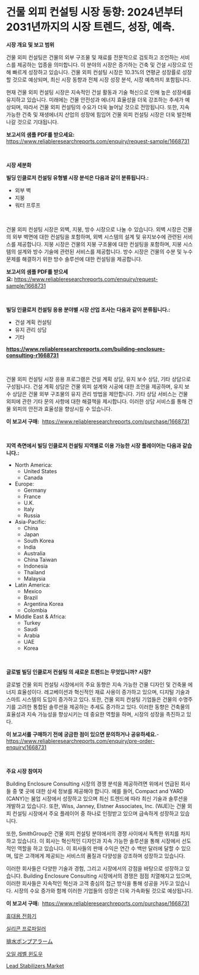 <p><h1>건물 외피 컨설팅 시장 동향: 2024년부터 2031년까지의 시장 트렌드, 성장, 예측.</h1></p><p><strong>시장 개요 및 보고 범위</strong></p>
<p><p>건물 외피 컨설팅은 건물의 외부 구조물 및 재료를 전문적으로 검토하고 조언하는 서비스를 제공하는 업종을 의미합니다. 이 분야의 시장은 증가하는 건축 및 건설 시장으로 인해 빠르게 성장하고 있습니다. 건물 외피 컨설팅 시장은 10.3%의 연평균 성장률로 성장할 것으로 예상되며, 최신 시장 동향과 전체 시장 성장 분석, 시장 예측까지 포함됩니다.</p><p>현재 건물 외피 컨설팅 시장은 지속적인 건설 활동과 기술 혁신으로 인해 높은 성장세를 유지하고 있습니다. 미래에는 건물 안전성과 에너지 효율성을 더욱 강조하는 추세가 예상되며, 따라서 건물 외피 컨설팅의 수요가 더욱 늘어날 것으로 전망됩니다. 또한, 지속 가능한 건축 및 재생에너지 산업의 성장에 힘입어 건물 외피 컨설팅 시장은 더욱 발전해 나갈 것으로 기대됩니다.</p></p>
<p><strong>보고서의 샘플 PDF를 받으세요:</strong> <a href="https://www.reliableresearchreports.com/enquiry/request-sample/1668731">https://www.reliableresearchreports.com/enquiry/request-sample/1668731</a></p>
<p>&nbsp;</p>
<p><strong>시장 세분화</strong></p>
<p><strong>빌딩 인클로저 컨설팅 유형별 시장 분석은 다음과 같이 분류됩니다.:</strong></p>
<p><ul><li>외부 벽</li><li>지붕</li><li>워터 프루프</li></ul></p>
<p>&nbsp;</p>
<p><p>건물 외피 컨설팅 시장은 외벽, 지붕, 방수 시장으로 나눌 수 있습니다. 외벽 시장은 건물의 외부 벽면에 대한 컨설팅을 포함하며, 외벽 시스템의 설계 및 유지보수에 관련된 서비스를 제공합니다. 지붕 시장은 건물의 지붕 구조물에 대한 컨설팅을 포함하며, 지붕 시스템의 설계와 방수 기술에 관련된 서비스를 제공합니다. 방수 시장은 건물의 수분 및 누수 문제를 해결하기 위한 방수 솔루션에 대한 컨설팅을 제공합니다.</p></p>
<p><strong>보고서의 샘플 PDF를 받으세요:</strong>&nbsp;<a href="https://www.reliableresearchreports.com/enquiry/request-sample/1668731">https://www.reliableresearchreports.com/enquiry/request-sample/1668731</a></p>
<p>&nbsp;</p>
<p><strong> 빌딩 인클로저 컨설팅 응용 분야별 시장 산업 조사는 다음과 같이 분류됩니다.:</strong></p>
<p><ul><li>건설 계획 컨설팅</li><li>유지 관리 상담</li><li>기타</li></ul></p>
<p><strong><a href="https://www.reliableresearchreports.com/building-enclosure-consulting-r1668731">https://www.reliableresearchreports.com/building-enclosure-consulting-r1668731</a></strong></p>
<p>&nbsp;</p>
<p><p>건물 외피 컨설팅 시장 응용 프로그램은 건설 계획 상담, 유지 보수 상담, 기타 상담으로 구성됩니다. 건설 계획 상담은 건물 외피 설계와 시공에 대한 조언을 제공하며, 유지 보수 상담은 건물 외부 구조물의 유지 관리 방법을 제안합니다. 기타 상담 서비스는 건물 외피에 관한 기타 문의 사항에 대한 해결책을 제시합니다. 이러한 상담 서비스를 통해 건물 외피의 안전과 효율성을 향상시킬 수 있습니다.</p></p>
<p><strong>이 보고서 구매:</strong>&nbsp; <a href="https://www.reliableresearchreports.com/purchase/1668731">https://www.reliableresearchreports.com/purchase/1668731</a></p>
<p>&nbsp;</p>
<p><strong>지역 측면에서 빌딩 인클로저 컨설팅 지역별로 이용 가능한 시장 플레이어는 다음과 같습니다.:</strong></p>
<p><ul>
    <li>
        North America:
        <ul>
            <li>United States</li>
            <li>Canada</li>
        </ul>
    </li>
    <li>
        Europe:
        <ul>
            <li>Germany</li>
            <li>France</li>
            <li>U.K.</li>
            <li>Italy</li>
            <li>Russia</li>
        </ul>
    </li>
    <li>
        Asia-Pacific:
        <ul>
            <li>China</li>
            <li>Japan</li>
            <li>South Korea</li>
            <li>India</li>
            <li>Australia</li>
            <li>China Taiwan</li>
            <li>Indonesia</li>
            <li>Thailand</li>
            <li>Malaysia</li>
        </ul>
    </li>
    <li>
        Latin America:
        <ul>
            <li>Mexico</li>
            <li>Brazil</li>
            <li>Argentina Korea</li>
            <li>Colombia</li>
        </ul>
    </li>
    <li>
        Middle East & Africa:
        <ul>
            <li>Turkey</li>
            <li>Saudi</li>
            <li>Arabia</li>
            <li>UAE</li>
            <li>Korea</li>
        </ul>
    </li>
    </ul></p>
<p>&nbsp;</p>
<p><strong>글로벌 빌딩 인클로저 컨설팅 의 새로운 트렌드는 무엇입니까? 시장?</strong></p>
<p><p>글로벌 건물 외피 컨설팅 시장에서의 주요 동향은 지속 가능한 건물 디자인 및 건축물 에너지 효율성이다. 레고베이션과 혁신적인 재료 사용이 증가하고 있으며, 디지털 기술과 스마트 시스템의 도입이 증가하고 있다. 또한, 건물 외피 컨설팅 기업들은 건물의 수명주기를 고려한 통합된 솔루션을 제공하는 추세도 증가하고 있다. 이러한 동향은 건축물의 효율성과 지속 가능성을 향상시키는 데 중요한 역할을 하며, 시장의 성장을 촉진하고 있다.</p></p>
<p><strong>이 보고서를 구매하기 전에 궁금한 점이 있으면 문의하거나 공유하세요.</strong>- <a href="https://www.reliableresearchreports.com/enquiry/pre-order-enquiry/1668731">https://www.reliableresearchreports.com/enquiry/pre-order-enquiry/1668731</a></p>
<p>&nbsp;</p>
<p><strong>주요 시장 참여자</strong></p>
<p><p>Building Enclosure Consulting 시장의 경쟁 분석을 제공하려면 위에서 언급된 회사들 중 몇 곳에 대한 상세 정보를 제공해야 합니다. 예를 들어, Compact and YARD (CANY)는 붐업 시장에서 성장하고 있으며 최신 트렌드에 따라 최신 기술과 솔루션을 개발하고 있습니다. 또한, Wiss, Janney, Elstner Associates, Inc. (WJE)는 건물 외피 컨설팅 시장에서 주요 플레이어 중 하나로 인정받고 있으며 급속하게 성장하고 있습니다.</p><p>또한, SmithGroup은 건물 외피 컨설팅 분야에서의 경쟁 사이에서 독특한 위치를 차지하고 있습니다. 이 회사는 혁신적인 디자인과 지속 가능한 솔루션을 통해 시장에서 선도적인 역할을 하고 있습니다. 이 회사들의 판매 수익은 연간 수 백만 달러에 달할 수 있으며, 많은 고객에게 제공되는 서비스의 품질과 다양성을 강조하며 성장하고 있습니다.</p><p>이러한 회사들은 다양한 기술과 경험, 그리고 시장에서의 강점을 바탕으로 성장하고 있습니다. Building Enclosure Consulting 시장에서의 경쟁은 점점 치열해지고 있으며, 이러한 회사들은 지속적인 혁신과 고객 중심의 접근 방식을 통해 성공을 거두고 있습니다. 시장의 수요 증가와 함께 이러한 기업들의 성장은 더욱 가속화될 것으로 예상됩니다.</p></p>
<p><strong>이 보고서 구매:</strong>&nbsp;&nbsp;<a href="https://www.reliableresearchreports.com/purchase/1668731">https://www.reliableresearchreports.com/purchase/1668731</a></p>
<p><p><a href="https://medium.com/@jerrodhilll68/%ED%9C%B4%EB%8C%80%EC%A0%84%ED%99%94-%EC%8B%9C%EC%9E%A5-%EA%B7%9C%EB%AA%A8-cagr-%ED%8A%B8%EB%A0%8C%EB%93%9C-2024-2030%EB%B2%88%EC%A7%B8-7590805b12b2">휴대용 전화기</a></p><p><a href="https://github.com/vsoq0zknh59/Market-Research-Report-List-1/blob/main/608885925839.md">실리콘 프로파일러</a></p><p><a href="https://github.com/bevdtkn4419963/Market-Research-Report-List-1/blob/main/710782228407.md">排水ポンプアラーム</a></p><p><a href="https://github.com/Tristiarton768456/Market-Research-Report-List-1/blob/main/853066725840.md">오일 레벨 윈도우</a></p><p><a href="https://issuu.com/reportprime-2/docs/lead-stabilizers-market-size-2030.pptx">Lead Stabilizers Market</a></p></p>